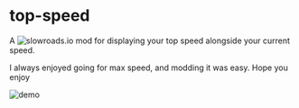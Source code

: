 # top-speed
A ![slowroads.io](https://slowroads.io/) mod for displaying your top speed alongside your 
current speed. 

I always enjoyed going for max speed, and modding it was easy. Hope you enjoy

![demo](./demo.gif)
